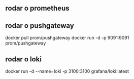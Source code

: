 

## rodar o prometheus

## rodar o pushgateway

docker pull prom/pushgateway
docker run -d -p 9091:9091 prom/pushgateway

## rodar o loki
docker run -d --name=loki -p 3100:3100 grafana/loki:latest